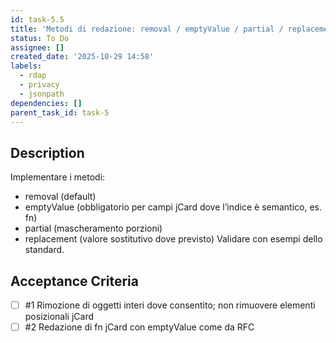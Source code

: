 ```yaml
---
id: task-5.5
title: 'Metodi di redazione: removal / emptyValue / partial / replacement'
status: To Do
assignee: []
created_date: '2025-10-29 14:58'
labels:
  - rdap
  - privacy
  - jsonpath
dependencies: []
parent_task_id: task-5
---
```


## Description

<!-- SECTION:DESCRIPTION:BEGIN -->
Implementare i metodi: 
- removal (default)
- emptyValue (obbligatorio per campi jCard dove l’indice è semantico, es. fn)
- partial (mascheramento porzioni)
- replacement (valore sostitutivo dove previsto)
Validare con esempi dello standard.
<!-- SECTION:DESCRIPTION:END -->

## Acceptance Criteria
<!-- AC:BEGIN -->
- [ ] #1 Rimozione di oggetti interi dove consentito; non rimuovere elementi posizionali jCard
- [ ] #2 Redazione di fn jCard con emptyValue come da RFC
<!-- AC:END -->
